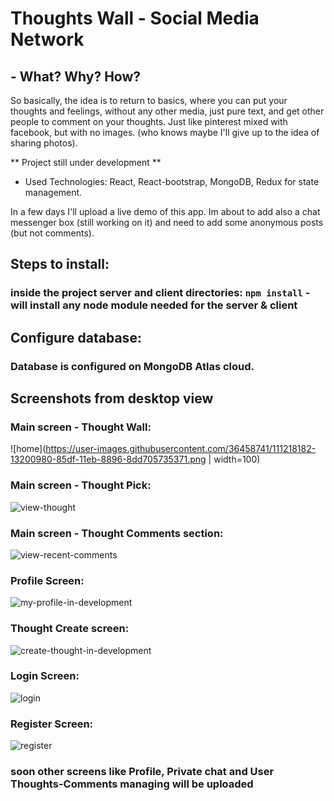 # Thoughts Wall - Social Media Network

## - What? Why? How?
So basically, the idea is to return to basics, where you can put your thoughts and feelings, without any other media, just pure text, and get other people to comment on your thoughts. Just like pinterest mixed with facebook, but with no images. (who knows maybe I'll give up to the idea of sharing photos).

** Project still under development **
- Used Technologies: React, React-bootstrap, MongoDB, Redux for state management.

In a few days I'll upload a live demo of this app.
Im about to add also a chat messenger box (still working on it) and need to add some anonymous posts (but not comments).

## Steps to install:
### inside the project server and client directories: `npm install` - will install any node module needed for the server & client

## Configure database:
### Database is configured on MongoDB Atlas cloud.

## Screenshots from desktop view
### Main screen - Thought Wall:
![home](https://user-images.githubusercontent.com/36458741/111218182-13200980-85df-11eb-8896-8dd705735371.png | width=100)


### Main screen - Thought Pick:
![view-thought](https://user-images.githubusercontent.com/36458741/111218381-511d2d80-85df-11eb-92ef-d31ce1a3ca0d.png )

### Main screen - Thought Comments section:
![view-recent-comments](https://user-images.githubusercontent.com/36458741/111218402-59756880-85df-11eb-9437-cacfda0fccc8.png)

### Profile Screen:

![my-profile-in-development](https://user-images.githubusercontent.com/36458741/111218458-6d20cf00-85df-11eb-9a58-e620581a923a.png)

### Thought Create screen:
![create-thought-in-development](https://user-images.githubusercontent.com/36458741/111218434-64c89400-85df-11eb-9fca-2d4968603f58.png)

### Login Screen: 
![login](https://user-images.githubusercontent.com/36458741/111218441-685c1b00-85df-11eb-99ca-d569705b3475.png)

### Register Screen:
![register](https://user-images.githubusercontent.com/36458741/111218444-68f4b180-85df-11eb-99dc-5f193eb6f48d.png)


### soon other screens like Profile, Private chat and User Thoughts-Comments managing will be uploaded
